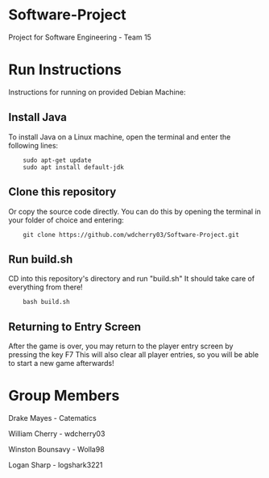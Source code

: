 # Software-Project
Project for Software Engineering - Team 15

# Run Instructions

Instructions for running on provided Debian Machine:

## Install Java
To install Java on a Linux machine, open the terminal and enter the following lines:

        sudo apt-get update
        sudo apt install default-jdk

## Clone this repository
Or copy the source code directly. You can do this by opening the terminal in your folder of choice and entering:
        
        git clone https://github.com/wdcherry03/Software-Project.git

## Run build.sh
CD into this repository's directory and run "build.sh" It should take care of everything from there!

        bash build.sh

## Returning to Entry Screen
After the game is over, you may return to the player entry screen by pressing the key F7
This will also clear all player entries, so you will be able to start a new game afterwards!

# Group Members
Drake Mayes - Catematics

William Cherry - wdcherry03

Winston Bounsavy - Wolla98

Logan Sharp - logshark3221